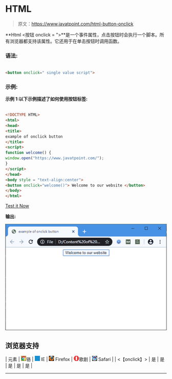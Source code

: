 # HTML

> 原文：<https://www.javatpoint.com/html-button-onclick>

**Html <按钮 onclick = ">**是一个事件属性，点击按钮时会执行一个脚本。所有浏览器都支持该属性。它还用于在单击按钮时调用函数。

### 语法:

```html

<button onclick=" single value script">

```

### 示例:

**示例 1:以下示例描述了如何使用按钮标签:**

```html

<!DOCTYPE HTML> 
<html> 
<head>  
<title> 
example of onclick button
</title> 
<script> 
function welcome() { 
window.open("https://www.javatpoint.com/");
} 
</script> 
</head> 
<body style = "text-align:center"> 
<button onclick="welcome()"> Welcome to our website </button>         
</body> 
</html>       

```

[Test it Now](https://www.javatpoint.com/oprweb/test.jsp?filename=html-button-onclick)

**输出:**

![HTML Button onClick](img/bf6581e4d2ec66b560812b526123e0ba.png)

## 浏览器支持

| 元素 | ![chrome browser](img/4fbdc93dc2016c5049ed108e7318df19.png)铬 | ![ie browser](img/83dd23df1fe8373fd5bf054b2c1dd88b.png) IE | ![firefox browser](img/4f001fff393888a8a807ed29b28145d1.png) Firefox | ![opera browser](img/6cad4a592cc69a052056a0577b4aac65.png)歌剧 | ![safari browser](img/a0f6a9711a92203c5dc5c127fe9c9fca.png) Safari |
| <【onclick】> | 是 | 是 | 是 | 是 | 是 |

* * *